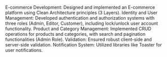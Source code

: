 E-commerce Development: Designed and implemented an E-commerce platform using Clean Architecture principles (3 Layers).
Identity and User Management: Developed authentication and authorization systems with three roles (Admin, Editor, Customer), including lock/unlock user account functionality.
Product and Category Management: Implemented CRUD operations for products and categories, with search and pagination functionalities (Admin Role).
Validation: Ensured robust client-side and server-side validation.
Notification System: Utilized libraries like Toaster for user notifications.
